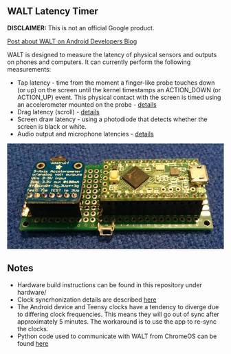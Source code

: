 ## WALT Latency Timer ##

**DISCLAIMER:** This is not an official Google product.

[Post about WALT on Android Developers Blog](http://android-developers.blogspot.ca/2016/04/a-new-method-to-measure-touch-and-audio.html)

WALT is designed to measure the latency of physical sensors and outputs on phones and computers. It can currently perform the following measurements:

 * Tap latency - time from the moment a finger-like probe touches down (or up) on the screen
   until the kernel timestamps an ACTION_DOWN (or ACTION_UP) event. This physical contact with
   the screen is timed using an accelerometer mounted on the probe - [details](docs/TapLatency.md)
 * Drag latency (scroll) - [details](docs/DragLatency.md)
 * Screen draw latency - using a photodiode that detects whether the screen is black or white.
 * Audio output and microphone latencies - [details](docs/AudioLatency.md)
 

![WALT photo](docs/WALT_photo.jpg)
 

## Notes
* Hardware build instructions can be found in this repository under hardware/
* Clock syncrhonization details are described [here](android/WALT/app/src/main/jni/README.md)
* The Android device and Teensy clocks have a tendency to diverge due to
  differing clock frequencies. This means they will go out of sync after
  approximately 5 minutes. The workaround is to use the app to re-sync the
  clocks.
* Python code used to communicate with WALT from ChromeOS can be found
  [here](https://chromium.googlesource.com/chromiumos/platform/touchbot/+/master/quickstep/)
